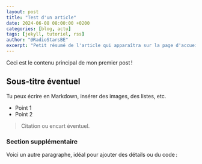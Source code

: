 ```yaml
---
layout: post
title: "Test d'un article"
date: 2024-06-08 08:00:00 +0200
categories: [blog, actu]
tags: [jekyll, tutoriel, rss]
author: "@RadioStarsBE"
excerpt: "Petit résumé de l'article qui apparaîtra sur la page d'accueil ou dans le flux RSS."
---
```


Ceci est le contenu principal de mon premier post !

## Sous-titre éventuel

Tu peux écrire en Markdown, insérer des images, des listes, etc.

- Point 1
- Point 2

> Citation ou encart éventuel.

### Section supplémentaire

Voici un autre paragraphe, idéal pour ajouter des détails ou du code :
